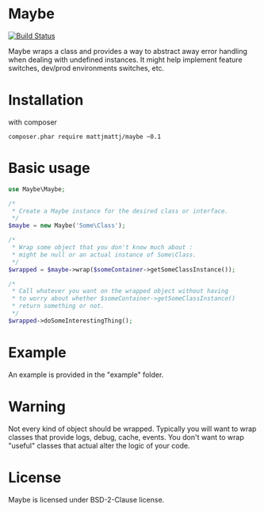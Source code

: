 Maybe
=========

[![Build Status](https://travis-ci.org/mattjmattj/maybe.svg)](https://travis-ci.org/mattjmattj/maybe)

Maybe wraps a class and provides a way to abstract away error handling when dealing with undefined instances. It might help implement feature switches, dev/prod environments switches, etc.

# Installation

with composer

```
composer.phar require mattjmattj/maybe ~0.1
```

# Basic usage

```php
use Maybe\Maybe;

/*
 * Create a Maybe instance for the desired class or interface.
 */
$maybe = new Maybe('Some\Class');

/*
 * Wrap some object that you don't know much about : 
 * might be null or an actual instance of Some\Class.
 */
$wrapped = $maybe->wrap($someContainer->getSomeClassInstance());

/*
 * Call whatever you want on the wrapped object without having
 * to worry about whether $someContainer->getSomeClassInstance()
 * return something or not.
 */
$wrapped->doSomeInterestingThing();

```

# Example

An example is provided in the "example" folder.

# Warning

Not every kind of object should be wrapped. Typically you will want to wrap classes that provide logs, debug, cache, events. You don't want to wrap "useful" classes that actual alter the logic of your code.

# License

Maybe is licensed under BSD-2-Clause license.